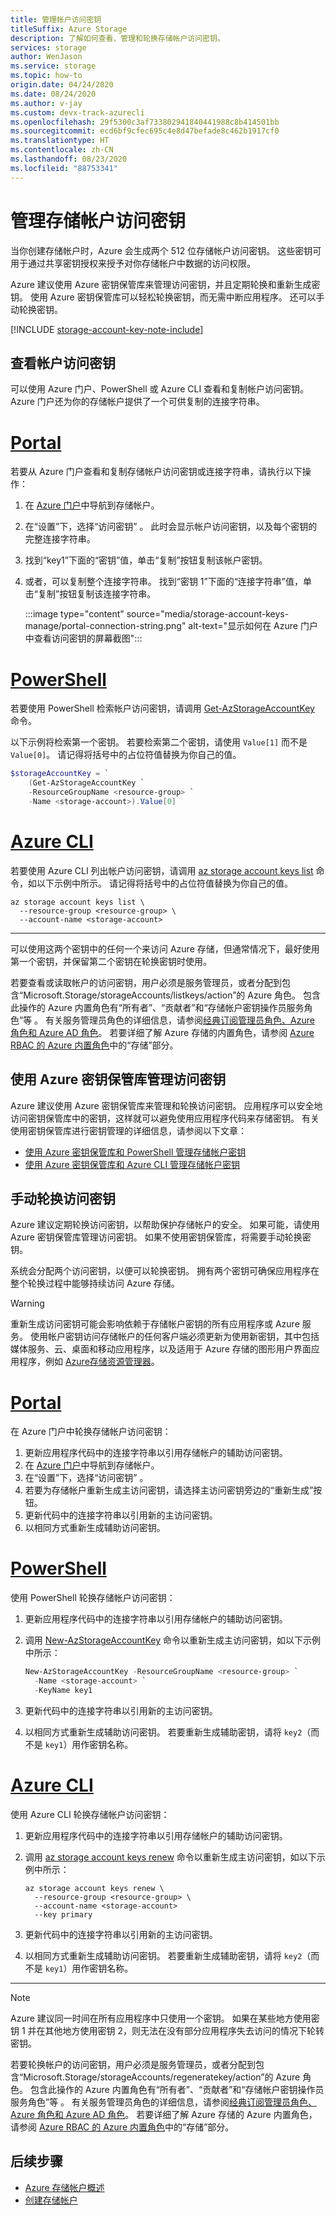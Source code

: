 ```yaml
---
title: 管理帐户访问密钥
titleSuffix: Azure Storage
description: 了解如何查看、管理和轮换存储帐户访问密钥。
services: storage
author: WenJason
ms.service: storage
ms.topic: how-to
origin.date: 04/24/2020
ms.date: 08/24/2020
ms.author: v-jay
ms.custom: devx-track-azurecli
ms.openlocfilehash: 29f5300c3af733802941840441988c8b414501bb
ms.sourcegitcommit: ecd6bf9cfec695c4e8d47befade8c462b1917cf0
ms.translationtype: HT
ms.contentlocale: zh-CN
ms.lasthandoff: 08/23/2020
ms.locfileid: "88753341"
---
```

# <a name="manage-storage-account-access-keys"></a>管理存储帐户访问密钥

当你创建存储帐户时，Azure 会生成两个 512 位存储帐户访问密钥。 这些密钥可用于通过共享密钥授权来授予对你存储帐户中数据的访问权限。

Azure 建议使用 Azure 密钥保管库来管理访问密钥，并且定期轮换和重新生成密钥。 使用 Azure 密钥保管库可以轻松轮换密钥，而无需中断应用程序。 还可以手动轮换密钥。

[!INCLUDE [storage-account-key-note-include](../../../includes/storage-account-key-note-include.md)]

## <a name="view-account-access-keys"></a>查看帐户访问密钥

可以使用 Azure 门户、PowerShell 或 Azure CLI 查看和复制帐户访问密钥。 Azure 门户还为你的存储帐户提供了一个可供复制的连接字符串。

# <a name="portal"></a>[Portal](#tab/azure-portal)

若要从 Azure 门户查看和复制存储帐户访问密钥或连接字符串，请执行以下操作：

1. 在 [Azure 门户](https://portal.azure.cn)中导航到存储帐户。
1. 在“设置”下，选择“访问密钥” 。 此时会显示帐户访问密钥，以及每个密钥的完整连接字符串。
1. 找到“key1”下面的“密钥”值，单击“复制”按钮复制该帐户密钥。  
1. 或者，可以复制整个连接字符串。 找到“密钥 1”下面的“连接字符串”值，单击“复制”按钮复制该连接字符串。  

    :::image type="content" source="media/storage-account-keys-manage/portal-connection-string.png" alt-text="显示如何在 Azure 门户中查看访问密钥的屏幕截图":::

# <a name="powershell"></a>[PowerShell](#tab/azure-powershell)

若要使用 PowerShell 检索帐户访问密钥，请调用 [Get-AzStorageAccountKey](https://docs.microsoft.com/powershell/module/az.Storage/Get-azStorageAccountKey) 命令。

以下示例将检索第一个密钥。 若要检索第二个密钥，请使用 `Value[1]` 而不是 `Value[0]`。 请记得将括号中的占位符值替换为你自己的值。

```powershell
$storageAccountKey = `
    (Get-AzStorageAccountKey `
    -ResourceGroupName <resource-group> `
    -Name <storage-account>).Value[0]
```

# <a name="azure-cli"></a>[Azure CLI](#tab/azure-cli)

若要使用 Azure CLI 列出帐户访问密钥，请调用 [az storage account keys list](/cli/storage/account/keys#az-storage-account-keys-list) 命令，如以下示例中所示。 请记得将括号中的占位符值替换为你自己的值。 

```azurecli
az storage account keys list \
  --resource-group <resource-group> \
  --account-name <storage-account>
```

---

可以使用这两个密钥中的任何一个来访问 Azure 存储，但通常情况下，最好使用第一个密钥，并保留第二个密钥在轮换密钥时使用。

若要查看或读取帐户的访问密钥，用户必须是服务管理员，或者分配到包含“Microsoft.Storage/storageAccounts/listkeys/action”的 Azure 角色。 包含此操作的 Azure 内置角色有“所有者”、“贡献者”和“存储帐户密钥操作员服务角色”等  。 有关服务管理员角色的详细信息，请参阅[经典订阅管理员角色、Azure 角色和 Azure AD 角色](../../role-based-access-control/rbac-and-directory-admin-roles.md)。 若要详细了解 Azure 存储的内置角色，请参阅 [Azure RBAC 的 Azure 内置角色](../../role-based-access-control/built-in-roles.md#storage)中的“存储”部分。

## <a name="use-azure-key-vault-to-manage-your-access-keys"></a>使用 Azure 密钥保管库管理访问密钥

Azure 建议使用 Azure 密钥保管库来管理和轮换访问密钥。 应用程序可以安全地访问密钥保管库中的密钥，这样就可以避免使用应用程序代码来存储密钥。 有关使用密钥保管库进行密钥管理的详细信息，请参阅以下文章：

- [使用 Azure 密钥保管库和 PowerShell 管理存储帐户密钥](../../key-vault/secrets/overview-storage-keys-powershell.md)
- [使用 Azure 密钥保管库和 Azure CLI 管理存储帐户密钥](../../key-vault/secrets/overview-storage-keys.md)

## <a name="manually-rotate-access-keys"></a>手动轮换访问密钥

Azure 建议定期轮换访问密钥，以帮助保护存储帐户的安全。 如果可能，请使用 Azure 密钥保管库管理访问密钥。 如果不使用密钥保管库，将需要手动轮换密钥。

系统会分配两个访问密钥，以便可以轮换密钥。 拥有两个密钥可确保应用程序在整个轮换过程中能够持续访问 Azure 存储。

> [!WARNING]
> 重新生成访问密钥可能会影响依赖于存储帐户密钥的所有应用程序或 Azure 服务。 使用帐户密钥访问存储帐户的任何客户端必须更新为使用新密钥，其中包括媒体服务、云、桌面和移动应用程序，以及适用于 Azure 存储的图形用户界面应用程序，例如 [Azure存储资源管理器](https://azure.microsoft.com/features/storage-explorer/)。

# <a name="portal"></a>[Portal](#tab/azure-portal)

在 Azure 门户中轮换存储帐户访问密钥：

1. 更新应用程序代码中的连接字符串以引用存储帐户的辅助访问密钥。
1. 在 [Azure 门户](https://portal.azure.cn)中导航到存储帐户。
1. 在“设置”下，选择“访问密钥” 。
1. 若要为存储帐户重新生成主访问密钥，请选择主访问密钥旁边的“重新生成”按钮。
1. 更新代码中的连接字符串以引用新的主访问密钥。
1. 以相同方式重新生成辅助访问密钥。

# <a name="powershell"></a>[PowerShell](#tab/azure-powershell)

使用 PowerShell 轮换存储帐户访问密钥：

1. 更新应用程序代码中的连接字符串以引用存储帐户的辅助访问密钥。
1. 调用 [New-AzStorageAccountKey](https://docs.microsoft.com/powershell/module/az.storage/new-azstorageaccountkey) 命令以重新生成主访问密钥，如以下示例中所示：

    ```powershell
    New-AzStorageAccountKey -ResourceGroupName <resource-group> `
      -Name <storage-account> `
      -KeyName key1
    ```

1. 更新代码中的连接字符串以引用新的主访问密钥。
1. 以相同方式重新生成辅助访问密钥。 若要重新生成辅助密钥，请将 `key2`（而不是 `key1`）用作密钥名称。

# <a name="azure-cli"></a>[Azure CLI](#tab/azure-cli)

使用 Azure CLI 轮换存储帐户访问密钥：

1. 更新应用程序代码中的连接字符串以引用存储帐户的辅助访问密钥。
1. 调用 [az storage account keys renew](/cli/storage/account/keys#az-storage-account-keys-renew) 命令以重新生成主访问密钥，如以下示例中所示：

    ```azurecli
    az storage account keys renew \
      --resource-group <resource-group> \
      --account-name <storage-account>
      --key primary
    ```

1. 更新代码中的连接字符串以引用新的主访问密钥。
1. 以相同方式重新生成辅助访问密钥。 若要重新生成辅助密钥，请将 `key2`（而不是 `key1`）用作密钥名称。

---

> [!NOTE]
> Azure 建议同一时间在所有应用程序中只使用一个密钥。 如果在某些地方使用密钥 1 并在其他地方使用密钥 2，则无法在没有部分应用程序失去访问的情况下轮转密钥。

若要轮换帐户的访问密钥，用户必须是服务管理员，或者分配到包含“Microsoft.Storage/storageAccounts/regeneratekey/action”的 Azure 角色。 包含此操作的 Azure 内置角色有“所有者”、“贡献者”和“存储帐户密钥操作员服务角色”等  。 有关服务管理员角色的详细信息，请参阅[经典订阅管理员角色、Azure 角色和 Azure AD 角色](../../role-based-access-control/rbac-and-directory-admin-roles.md)。 若要详细了解 Azure 存储的 Azure 内置角色，请参阅 [Azure RBAC 的 Azure 内置角色](../../role-based-access-control/built-in-roles.md#storage)中的“存储”部分。

## <a name="next-steps"></a>后续步骤

- [Azure 存储帐户概述](storage-account-overview.md)
- [创建存储帐户](storage-account-create.md)
